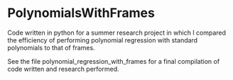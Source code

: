 # PolynomialsWithFrames
Code written in python for a summer research project in which I compared the efficiency of performing polynomial regression with standard polynomials to that of frames.

See the file polynomial_regression_with_frames for a final compilation of code written and research performed.
